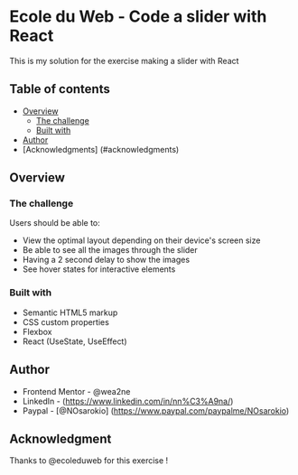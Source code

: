 # Ecole du Web - Code a slider with React

This is my solution for the exercise making a slider with React

## Table of contents

- [Overview](#overview)
  - [The challenge](#the-challenge)
  - [Built with](#built-with)
- [Author](#author)
- [Acknowledgments] (#acknowledgments)

## Overview

### The challenge

Users should be able to:

- View the optimal layout depending on their device's screen size
- Be able to see all the images through the slider
- Having a 2 second delay to show the images
- See hover states for interactive elements

### Built with

- Semantic HTML5 markup
- CSS custom properties
- Flexbox
- React (UseState, UseEffect)

## Author

- Frontend Mentor - @wea2ne
- LinkedIn - (https://www.linkedin.com/in/nn%C3%A9na/)
- Paypal - [@NOsarokio] (https://www.paypal.com/paypalme/NOsarokio)

## Acknowledgment

Thanks to @ecoleduweb for this exercise ! 
